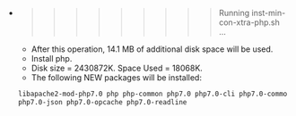 * >>>>>>>>> Running inst-min-con-xtra-php.sh ...
  * After this operation, 14.1 MB of additional disk space will be used.
  * Install php.
  * Disk size = 2430872K. Space Used = 18068K.
  * The following NEW packages will be installed:
  ```bash
  libapache2-mod-php7.0 php php-common php7.0 php7.0-cli php7.0-common
  php7.0-json php7.0-opcache php7.0-readline
  ```
